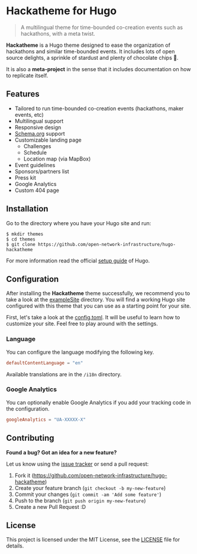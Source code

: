 # Hackatheme for Hugo

> A multilingual theme for time-bounded co-creation events such as hackathons, with a meta twist.

**Hackatheme** is a Hugo theme designed to ease the organization of hackathons and similar time-bounded events. It includes lots of open source delights, a sprinkle of stardust and plenty of chocolate chips 🍪.

It is also a **meta-project** in the sense that it includes documentation on how to replicate itself.

## Features

* Tailored to run time-bounded co-creation events (hackathons, maker events, etc)
* Multilingual support
* Responsive design
* [Schema.org](http://schema.org/Event) support
* Customizable landing page
  * Challenges
  * Schedule
  * Location map (via MapBox)
* Event guidelines
* Sponsors/partners list
* Press kit
* Google Analytics
* Custom 404 page

## Installation

Go to the directory where you have your Hugo site and run:

    $ mkdir themes
    $ cd themes
    $ git clone https://github.com/open-network-infrastructure/hugo-hackatheme

For more information read the official [setup guide](https://gohugo.io/overview/installing/) of Hugo.

## Configuration

After installing the **Hackatheme** theme successfully, we recommend you to take a look at the [exampleSite](https://github.com/open-network-infrastructure/hugo-hackatheme/tree/master/exampleSite) directory. You will find a working Hugo site configured with this theme that you can use as a starting point for your site.

First, let's take a look at the [config.toml](https://github.com/open-network-infrastructure/hugo-hackatheme/tree/master/exampleSite/config.toml). It will be useful to learn how to customize your site. Feel free to play around with the settings.

### Language

You can configure the language modifying the following key.

```toml
defaultContentLanguage = "en"
```

Available translations are in the `/i18n` directory.

### Google Analytics

You can optionally enable Google Analytics if you add your tracking code in the configuration.

```toml
googleAnalytics = "UA-XXXXX-X"
```


## Contributing

**Found a bug? Got an idea for a new feature?**

Let us know using the [issue tracker](https://github.com/open-network-infrastructure/hugo-hackatheme/issues) or send a pull request:

1. Fork it (<https://github.com/open-network-infrastructure/hugo-hackatheme>)
2. Create your feature branch (`git checkout -b my-new-feature`)
3. Commit your changes (`git commit -am 'Add some feature'`)
4. Push to the branch (`git push origin my-new-feature`)
5. Create a new Pull Request :D

## License

This project is licensed under the MIT License, see the [LICENSE](LICENSE) file for details.
